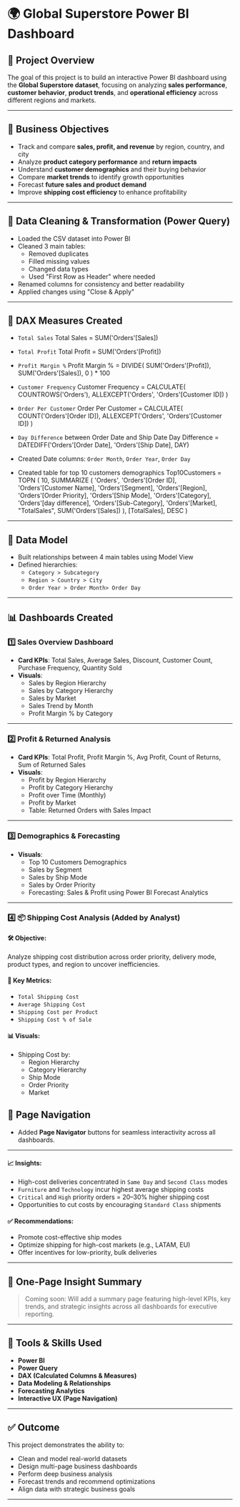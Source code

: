 
# 🌍 Global Superstore Power BI Dashboard

## 📁 Project Overview

The goal of this project is to build an interactive Power BI dashboard using the **Global Superstore dataset**, focusing on analyzing **sales performance**, **customer behavior**, **product trends**, and **operational efficiency** across different regions and markets.

---

## 🎯 Business Objectives

- Track and compare **sales, profit, and revenue** by region, country, and city
- Analyze **product category performance** and **return impacts**
- Understand **customer demographics** and their buying behavior
- Compare **market trends** to identify growth opportunities
- Forecast **future sales and product demand**
- Improve **shipping cost efficiency** to enhance profitability

---

## 🧹 Data Cleaning & Transformation (Power Query)

- Loaded the CSV dataset into Power BI
- Cleaned 3 main tables:
  - Removed duplicates
  - Filled missing values
  - Changed data types
  - Used "First Row as Header" where needed
- Renamed columns for consistency and better readability
- Applied changes using "Close & Apply"

---

## 🧠 DAX Measures Created

- `Total Sales`
Total Sales = SUM('Orders'[Sales])
- `Total Profit`
Total Profit = SUM('Orders'[Profit])
- `Profit Margin %`
  Profit Margin % = 
    DIVIDE(
        SUM('Orders'[Profit]),
        SUM('Orders'[Sales]),
        0
    ) * 100

- `Customer Frequency`
Customer Frequency = 
    CALCULATE(
        COUNTROWS('Orders'),
        ALLEXCEPT('Orders', 'Orders'[Customer ID])
    )

- `Order Per Customer`
Order Per Customer = 
    CALCULATE(
        COUNT('Orders'[Order ID]),
        ALLEXCEPT('Orders', 'Orders'[Customer ID])
    )

- `Day Difference` between Order Date and Ship Date
Day Difference = DATEDIFF('Orders'[Order Date], 'Orders'[Ship Date], DAY)

- Created Date columns: `Order Month`, `Order Year`, `Order Day`
- Created table for top 10 customers demographics 
Top10Customers = 
TOPN (
    10,
    SUMMARIZE (
        'Orders',
        'Orders'[Order ID],
        'Orders'[Customer Name],
        'Orders'[Segment],
        'Orders'[Region],
        'Orders'[Order Priority],
        'Orders'[Ship Mode],
        'Orders'[Category],
        'Orders'[day difference],
        'Orders'[Sub-Category],
        'Orders'[Market],
        "TotalSales", SUM('Orders'[Sales])
    ),
    [TotalSales],
    DESC
)

---

## 🔗 Data Model

- Built relationships between 4 main tables using Model View
- Defined hierarchies:
  - `Category > Subcategory`
  - `Region > Country > City`
  - `Order Year > Order Month> Order Day`

---

## 📊 Dashboards Created

### 1️⃣ Sales Overview Dashboard
- **Card KPIs**: Total Sales, Average Sales, Discount, Customer Count, Purchase Frequency, Quantity Sold
- **Visuals**:
  - Sales by Region Hierarchy
  - Sales by Category Hierarchy
  - Sales by Market
  - Sales Trend by Month
  - Profit Margin % by Category

---

### 2️⃣ Profit & Returned Analysis
- **Card KPIs**: Total Profit, Profit Margin %, Avg Profit, Count of Returns, Sum of Returned Sales
- **Visuals**:
  - Profit by Region Hierarchy
  - Profit by Category Hierarchy
  - Profit over Time (Monthly)
  - Profit by Market
  - Table: Returned Orders with Sales Impact

---

### 3️⃣ Demographics & Forecasting
- **Visuals**:
  - Top 10 Customers Demographics
  - Sales by Segment
  - Sales by Ship Mode
  - Sales by Order Priority
  - Forecasting: Sales & Profit using Power BI Forecast Analytics

---

### 4️⃣ 📦 Shipping Cost Analysis (Added by Analyst)
#### 🛠️ Objective:
Analyze shipping cost distribution across order priority, delivery mode, product types, and region to uncover inefficiencies.

#### 📌 Key Metrics:
- `Total Shipping Cost`
- `Average Shipping Cost`
- `Shipping Cost per Product`
- `Shipping Cost % of Sale`

#### 📊 Visuals:
- Shipping Cost by:
  - Region Hierarchy
  - Category Hierarchy
  - Ship Mode
  - Order Priority
  - Market
  

## 🔀 Page Navigation

- Added **Page Navigator** buttons for seamless interactivity across all dashboards.

---
#### 📈 Insights:
- High-cost deliveries concentrated in `Same Day` and `Second Class` modes
- `Furniture` and `Technology` incur highest average shipping costs
- `Critical` and `High` priority orders = 20–30% higher shipping cost
- Opportunities to cut costs by encouraging `Standard Class` shipments

#### ✅ Recommendations:
- Promote cost-effective ship modes
- Optimize shipping for high-cost markets (e.g., LATAM, EU)
- Offer incentives for low-priority, bulk deliveries

---



## 📝 One-Page Insight Summary

> Coming soon: Will add a summary page featuring high-level KPIs, key trends, and strategic insights across all dashboards for executive reporting.

---

## 🚀 Tools & Skills Used

- **Power BI**
- **Power Query**
- **DAX (Calculated Columns & Measures)**
- **Data Modeling & Relationships**
- **Forecasting Analytics**
- **Interactive UX (Page Navigation)**

---

## ✅ Outcome

This project demonstrates the ability to:
- Clean and model real-world datasets
- Design multi-page business dashboards
- Perform deep business analysis
- Forecast trends and recommend optimizations
- Align data with strategic business goals

---







